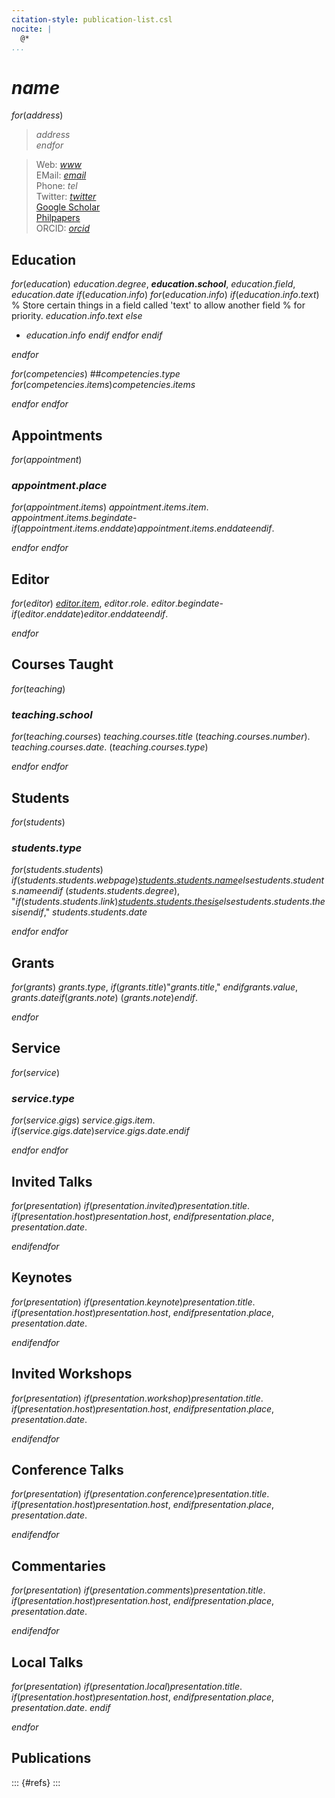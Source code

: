 ```yaml
---
citation-style: publication-list.csl
nocite: |
  @*
...
```


# $name$


$for(address)$
>  $address$  
$endfor$

> Web: [$www$](http://$www$)  
> EMail: [$email$](mailto:$email$)  
> Phone: $tel$  
> Twitter: [$twitter$](http://twitter.com/$twitter$)  
> [Google Scholar](https://scholar.google.ca/citations?user=$scholar$&hl=en&oi=ao)  
> [Philpapers](https://philpapers.org/profile/$philpapers$)  
> ORCID: [$orcid$](http://orcid.org/$orcid$)


## Education

$for(education)$
$education.degree$, **$education.school$**, $education.field$, $education.date$
$if(education.info)$
$for(education.info)$
$if(education.info.text)$
% Store certain things in a field called 'text' to allow another field
% for priority.
$education.info.text$
$else$

- $education.info$
$endif$
$endfor$
$endif$

$endfor$

$for(competencies)$
##$competencies.type$
$for(competencies.items)$$competencies.items$

$endfor$
$endfor$

## Appointments

$for(appointment)$
### $appointment.place$

$for(appointment.items)$
$appointment.items.item$. $appointment.items.begindate$-$if(appointment.items.enddate)$$appointment.items.enddate$$endif$.

$endfor$
$endfor$

## Editor

$for(editor)$
_[$editor.item$]($editor.link$)_, $editor.role$. $editor.begindate$-$if(editor.enddate)$$editor.enddate$$endif$.

$endfor$

## Courses Taught

$for(teaching)$
### $teaching.school$

$for(teaching.courses)$
$teaching.courses.title$ ($teaching.courses.number$). $teaching.courses.date$. ($teaching.courses.type$)

$endfor$
$endfor$

## Students

$for(students)$
### $students.type$
$for(students.students)$
$if(students.students.webpage)$[$students.students.name$]($students.students.webpage$)$else$$students.students.name$$endif$ ($students.students.degree$), "$if(students.students.link)$[$students.students.thesis$]($students.students.link$)$else$$students.students.thesis$$endif$," $students.students.date$

$endfor$
$endfor$

## Grants

$for(grants)$
$grants.type$, $if(grants.title)$"$grants.title$," $endif$$grants.value$, $grants.date$$if(grants.note)$ ($grants.note$)$endif$.

$endfor$

## Service

$for(service)$
### $service.type$
$for(service.gigs)$
$service.gigs.item$. $if(service.gigs.date)$$service.gigs.date$.$endif$

$endfor$
$endfor$

## Invited Talks

$for(presentation)$
$if(presentation.invited)$$presentation.title$. $if(presentation.host)$$presentation.host$, $endif$$presentation.place$, $presentation.date$.

$endif$$endfor$

## Keynotes

$for(presentation)$
$if(presentation.keynote)$$presentation.title$. $if(presentation.host)$_$presentation.host$_, $endif$$presentation.place$, $presentation.date$.

$endif$$endfor$

## Invited Workshops

$for(presentation)$
$if(presentation.workshop)$$presentation.title$. $if(presentation.host)$_$presentation.host$_, $endif$$presentation.place$, $presentation.date$.

$endif$$endfor$

## Conference Talks

$for(presentation)$
$if(presentation.conference)$$presentation.title$. $if(presentation.host)$_$presentation.host$_, $endif$$presentation.place$, $presentation.date$.

$endif$$endfor$

## Commentaries

$for(presentation)$
$if(presentation.comments)$$presentation.title$. $if(presentation.host)$_$presentation.host$_, $endif$$presentation.place$, $presentation.date$.

$endif$$endfor$

## Local Talks

$for(presentation)$
$if(presentation.local)$$presentation.title$. $if(presentation.host)$_$presentation.host$_, $endif$$presentation.place$, $presentation.date$.
$endif$

$endfor$


## Publications
::: {#refs}
:::
